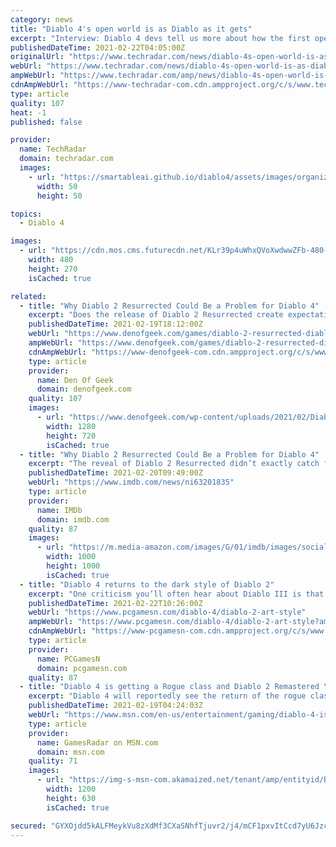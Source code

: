 ```yaml
---
category: news
title: "Diablo 4's open world is as Diablo as it gets"
excerpt: "Interview: Diablo 4 devs tell us more about how the first open-world game in the series will work. Diablo 4’s Rogue class unveiled with its very own trailer during BlizzCon 2021 Diablo Immortal ..."
publishedDateTime: 2021-02-22T04:05:00Z
originalUrl: "https://www.techradar.com/news/diablo-4s-open-world-is-as-diablo-as-it-gets"
webUrl: "https://www.techradar.com/news/diablo-4s-open-world-is-as-diablo-as-it-gets"
ampWebUrl: "https://www.techradar.com/amp/news/diablo-4s-open-world-is-as-diablo-as-it-gets"
cdnAmpWebUrl: "https://www-techradar-com.cdn.ampproject.org/c/s/www.techradar.com/amp/news/diablo-4s-open-world-is-as-diablo-as-it-gets"
type: article
quality: 107
heat: -1
published: false

provider:
  name: TechRadar
  domain: techradar.com
  images:
    - url: "https://smartableai.github.io/diablo4/assets/images/organizations/techradar.com-50x50.jpg"
      width: 50
      height: 50

topics:
  - Diablo 4

images:
  - url: "https://cdn.mos.cms.futurecdn.net/KLr39p4uWhxQVoXwdwwZFb-480-80.jpg"
    width: 480
    height: 270
    isCached: true

related:
  - title: "Why Diablo 2 Resurrected Could Be a Problem for Diablo 4"
    excerpt: "Does the release of Diablo 2 Resurrected create expectations that Diablo 4 isn't ready to meet? The reveal of Diablo 2 Resurrected didn’t exactly catch fans by surprise (the project has been rumored ..."
    publishedDateTime: 2021-02-19T18:12:00Z
    webUrl: "https://www.denofgeek.com/games/diablo-2-resurrected-diablo-4-comparisons/"
    ampWebUrl: "https://www.denofgeek.com/games/diablo-2-resurrected-diablo-4-comparisons/?amp"
    cdnAmpWebUrl: "https://www-denofgeek-com.cdn.ampproject.org/c/s/www.denofgeek.com/games/diablo-2-resurrected-diablo-4-comparisons/?amp"
    type: article
    provider:
      name: Den Of Geek
      domain: denofgeek.com
    quality: 107
    images:
      - url: "https://www.denofgeek.com/wp-content/uploads/2021/02/Diablo-2-resurrected.jpg?fit=1280%2C720"
        width: 1280
        height: 720
        isCached: true
  - title: "Why Diablo 2 Resurrected Could Be a Problem for Diablo 4"
    excerpt: "The reveal of Diablo 2 Resurrected didn’t exactly catch fans by surprise (the project has been rumored to be in development for a while and was leaked ahead of the announcement), but there’s something ..."
    publishedDateTime: 2021-02-20T09:49:00Z
    webUrl: "https://www.imdb.com/news/ni63201835"
    type: article
    provider:
      name: IMDb
      domain: imdb.com
    quality: 87
    images:
      - url: "https://m.media-amazon.com/images/G/01/imdb/images/social/imdb_logo._CB410901634_.png"
        width: 1000
        height: 1000
        isCached: true
  - title: "Diablo 4 returns to the dark style of Diablo 2"
    excerpt: "One criticism you’ll often hear about Diablo III is that its visual style, which included 3D models for the first time and a new infusion of colour into what had previously been a technologically ..."
    publishedDateTime: 2021-02-22T10:26:00Z
    webUrl: "https://www.pcgamesn.com/diablo-4/diablo-2-art-style"
    ampWebUrl: "https://www.pcgamesn.com/diablo-4/diablo-2-art-style?amp"
    cdnAmpWebUrl: "https://www-pcgamesn-com.cdn.ampproject.org/c/s/www.pcgamesn.com/diablo-4/diablo-2-art-style?amp"
    type: article
    provider:
      name: PCGamesN
      domain: pcgamesn.com
    quality: 87
  - title: "Diablo 4 is getting a Rogue class and Diablo 2 Remastered \"should come this year,\" according to leaker"
    excerpt: "Diablo 4 will reportedly see the return of the rogue class and an increased level of character customization.According to a post on Reddit from credible leaker PracticalBrush12, Diablo 4 will feature ..."
    publishedDateTime: 2021-02-19T04:24:03Z
    webUrl: "https://www.msn.com/en-us/entertainment/gaming/diablo-4-is-getting-a-rogue-class-and-diablo-2-remastered-should-come-this-year-according-to-leaker/ar-BB1dPu79"
    type: article
    provider:
      name: GamesRadar on MSN.com
      domain: msn.com
    quality: 71
    images:
      - url: "https://img-s-msn-com.akamaized.net/tenant/amp/entityid/BB10uQOA.img?h=630&w=1200&m=6&q=60&o=t&l=f&f=jpg"
        width: 1200
        height: 630
        isCached: true

secured: "GYXOjdd5kALFMeykVu8zXdMf3CXaSNhfTjuvr2/j4/mCF1pxvItCcd7yU6Jzcdjyt+j0H9LaHU8RECxoEV/PvsLskAXT5eTi8oENbL8WNrb23nm9NNkZXuB6fitAMfZGQnDWy87Jsq6vFB0o3ytEP5p6sAHqeCJeGGed6+E1lGZ7ov9ydENnuOLmieD8+dBId03CX42JJ+4sdEJfODdFtqfvyK0ITAvhL2foHlOpDnFYRhaVigtTiAzTZ7zw6EGUfRIYE4isJA28mEMzPyT1nXQeY0ooC7AEySSgLSmrLBEqQvPWZbQRqeKq9AaDF54WKTwD3jtzNjTjoi+lWlI+SiSntBv8Zzbo9PdHAEcIoBQ=;92qkYf1Pmky5cjpOendt8A=="
---
```


